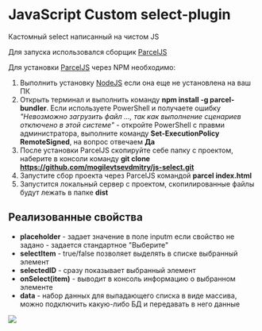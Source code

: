 ﻿# JavaScript Custom select-plugin

Кастомный select написанный на чистом JS

Для запуска использовался сборщик [ParcelJS](https://parceljs.org/getting_started.html)

Для установки [ParcelJS](https://parceljs.org/getting_started.html) через NPM необходимо:

1. Выполнить установку [NodeJS](https://nodejs.org/ru/) если она еще не установлена на ваш ПК
2. Открыть терминал и выполнить команду **npm install -g parcel-bundler**. Если используете PowerShell и получаете ошибку _"Невозможно загрузить файл ..., так как выполнение сценариев отключено в этой системе"_ - откройте PowerShell с правми администратора, выполните команду **Set-ExecutionPolicy RemoteSigned**, на вопрос отвечаем **Да**
3. После установки ParcelJS скопируйте себе папку с проектом, наберите в консоли команду **git clone https://github.com/mogilevtsevdmitry/js-select.git**
4. Запустите сбор проекта через ParcelJS командой **parcel index.html**
5. Запустится локальный сервер с проектом, скопилированные файлы будут лежать в папке **dist**

## Реализованные свойства

- **placeholder** - задает значение в поле inputm если свойство не задано - задается стандартное "Выберите"
- **selectItem** - true/false позволяет выделять в списке выбранный элемент
- **selectedID** - сразу показывает выбранный элемент
- **onSelect(item)** - выводит в консоль информацию о выбранном элементе
- **data** - набор данных для выпадающего списка в виде массива, можно подключить какую-либо БД и передавать в него данные

![](//https://github.com/mogilevtsevdmitry/js-select/gif.gif/500x318)
